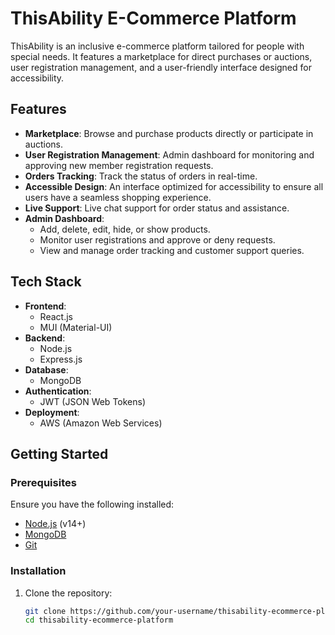 # ThisAbility E-Commerce Platform

ThisAbility is an inclusive e-commerce platform tailored for people with special needs. It features a marketplace for direct purchases or auctions, user registration management, and a user-friendly interface designed for accessibility.

## Features

- **Marketplace**: Browse and purchase products directly or participate in auctions.
- **User Registration Management**: Admin dashboard for monitoring and approving new member registration requests.
- **Orders Tracking**: Track the status of orders in real-time.
- **Accessible Design**: An interface optimized for accessibility to ensure all users have a seamless shopping experience.
- **Live Support**: Live chat support for order status and assistance.
- **Admin Dashboard**:
  - Add, delete, edit, hide, or show products.
  - Monitor user registrations and approve or deny requests.
  - View and manage order tracking and customer support queries.

## Tech Stack

- **Frontend**:
  - React.js
  - MUI (Material-UI)
- **Backend**:
  - Node.js
  - Express.js
- **Database**:
  - MongoDB
- **Authentication**:
  - JWT (JSON Web Tokens)
- **Deployment**:
  - AWS (Amazon Web Services)

## Getting Started

### Prerequisites

Ensure you have the following installed:

- [Node.js](https://nodejs.org/) (v14+)
- [MongoDB](https://www.mongodb.com/)
- [Git](https://git-scm.com/)

### Installation

1. Clone the repository:

   ```bash
   git clone https://github.com/your-username/thisability-ecommerce-platform.git
   cd thisability-ecommerce-platform
